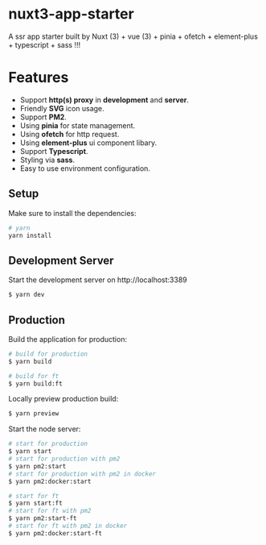 # nuxt3-app-starter

A ssr app starter built by Nuxt (3) + vue (3) + pinia + ofetch + element-plus + typescript + sass !!!

# Features

- Support **http(s) proxy** in **development** and **server**.
- Friendly **SVG** icon usage.
- Support **PM2**.
- Using **pinia** for state management.
- Using **ofetch** for http request.
- Using **element-plus** ui component libary.
- Support **Typescript**.
- Styling via **sass**.
- Easy to use environment configuration.

## Setup

Make sure to install the dependencies:

```bash
# yarn
yarn install
```

## Development Server

Start the development server on http://localhost:3389

```bash
$ yarn dev
```

## Production

Build the application for production:

```bash
# build for production
$ yarn build

# build for ft
$ yarn build:ft
```

Locally preview production build:

```bash
$ yarn preview
```

Start the node server:

``` bash
# start for production
$ yarn start
# start for production with pm2
$ yarn pm2:start
# start for production with pm2 in docker
$ yarn pm2:docker:start

# start for ft
$ yarn start:ft
# start for ft with pm2
$ yarn pm2:start-ft
# start for ft with pm2 in docker
$ yarn pm2:docker:start-ft
```


